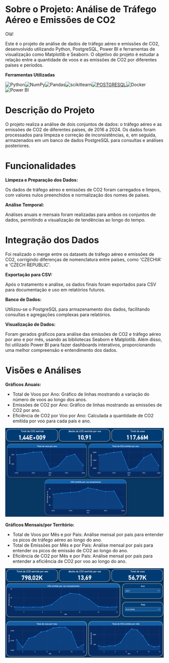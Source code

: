 # Sobre o Projeto: Análise de Tráfego Aéreo e Emissões de CO2

Olá!

Este é o projeto de análise de dados de tráfego aéreo e emissões de CO2, desenvolvido utilizando Python, PostgreSQL, Power BI e ferramentas de visualização como Matplotlib e Seaborn. O objetivo do projeto é estudar a relação entre a quantidade de voos e as emissões de CO2 por diferentes países e períodos.

**Ferramentas Utilizadas**

![Python](https://img.shields.io/badge/Python-00000F?style=for-the-badge&logo=python&logoColor=white)![NumPy](https://img.shields.io/badge/numpy-00000F.svg?style=for-the-badge&logo=numpy&logoColor=white)![Pandas](https://img.shields.io/badge/pandas-00000F.svg?style=for-the-badge&logo=pandas&logoColor=white)![scikitlearn](https://img.shields.io/badge/scikitlearn-00000F.svg?style=for-the-badge&logo=scikitlearn&logoColor=white)[![POSTGRESQL](https://img.shields.io/badge/POSTGRES-00000F?style=for-the-badge&logo=POSTGRESQL&logoColor=white)]()![Docker](https://img.shields.io/badge/docker-00000F.svg?style=for-the-badge&logo=docker&logoColor=white)![Power BI](https://img.shields.io/badge/PowerBi-00000F.svg?style=for-the-badge&logoColor=white)  

# Descrição do Projeto

O projeto realiza a análise de dois conjuntos de dados: o tráfego aéreo e as emissões de CO2 de diferentes países, de 2016 a 2024. Os dados foram processados para limpeza e correção de inconsistências, e, em seguida, armazenados em um banco de dados PostgreSQL para consultas e análises posteriores.

# Funcionalidades

**Limpeza e Preparação dos Dados:**

Os dados de tráfego aéreo e emissões de CO2 foram carregados e limpos, com valores nulos preenchidos e normalização dos nomes de países.

**Análise Temporal:**

Análises anuais e mensais foram realizadas para ambos os conjuntos de dados, permitindo a visualização de tendências ao longo do tempo.

# Integração dos Dados

Foi realizado o merge entre os datasets de tráfego aéreo e emissões de CO2, corrigindo diferenças de nomenclatura entre países, como 'CZECHIA' e 'CZECH REPUBLIC'.

**Exportação para CSV:**

Após o tratamento e análise, os dados finais foram exportados para CSV para documentação e uso em relatórios futuros. 

**Banco de Dados:**

Utilizou-se o PostgreSQL para armazenamento dos dados, facilitando consultas e agregações complexas para relatórios.

**Visualização de Dados:**

Foram gerados gráficos para análise das emissões de CO2 e tráfego aéreo por ano e por mês, usando as bibliotecas Seaborn e Matplotlib. Além disso, foi utilizado Power BI para fazer dashboards interativos, proporcionando uma melhor compreensão e entendimento dos dados.

# Visões e Análises

**Gráficos Anuais:**

- Total de Voos por Ano: Gráfico de linhas mostrando a variação do número de voos ao longo dos anos.
- Emissões de CO2 por Ano: Gráfico de linhas mostrando as emissões de CO2 por ano.
- Eficiência de CO2 por Voo por Ano: Calculada a quantidade de CO2 emitida por voo para cada país e ano.

![Anual](img/anual.png)

**Gráficos Mensais/por Território:**

- Total de Voos por Mês e por País: Análise mensal por país para entender os picos de tráfego aéreo ao longo do ano.
- Total de Emissões por Mês e por País: Análise mensal por país para entender os picos de emissão de CO2 ao longo do ano.
- Eficiência de CO2 por Mês e por País: Análise mensal por país para entender a eficiência de CO2 por voo ao longo do ano.

![Mensal/Territorial](img/mensal_regional.png)
